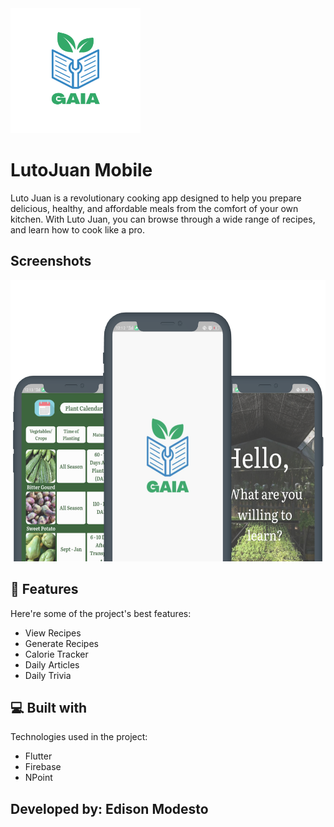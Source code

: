 <img src="/assets/images/gaia_logo.png" height="200">

# LutoJuan Mobile

Luto Juan is a revolutionary cooking app designed to help you prepare delicious, healthy, and affordable meals from the comfort of your own kitchen. With Luto Juan, you can browse through a wide range of recipes, and learn how to cook like a pro.


## Screenshots

<img src="/assets/images/screenshot.png" height="450">



## 🧐 Features

Here're some of the project's best features:

- View Recipes
- Generate Recipes
- Calorie Tracker
- Daily Articles
- Daily Trivia



## 💻 Built with

Technologies used in the project:

*   Flutter
*   Firebase
*   NPoint



## Developed by: Edison Modesto
